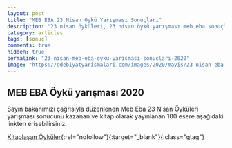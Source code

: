 ```yaml
---
layout: post
title: "MEB EBA 23 Nisan Öykü Yarışması Sonuçları"
description: "23 nisan öyküleri, 23 nisan öykü yarışması meb eba sonuçları, meb öykü yarışması 2020"
category: articles
tags: [sonuç]
comments: true
hidden: true
permalink: "23-nisan-meb-eba-oyku-yarismasi-sonuclari-2020"
image: "https://edebiyatyarismalari.com/images/2020/mayis/23-nisan-eba-meb-oyku-yarismasi-sonuclari.JPG"
---
```


## MEB EBA Öykü yarışması 2020  

Sayın bakanımızı çağrısıyla düzenlenen Meb Eba 23 Nisan Öyküleri yarışması sonucunu kazanan ve kitap olarak yayınlanan 100 esere aşağıdaki linkten erişebilirsiniz.

[Kitaplaşan Öyküler](http://cdn.eba.gov.tr/oykuler/?ref=edebiyatyarismalari.com){:rel="nofollow"}{:target="_blank"}{:class="gtag"}